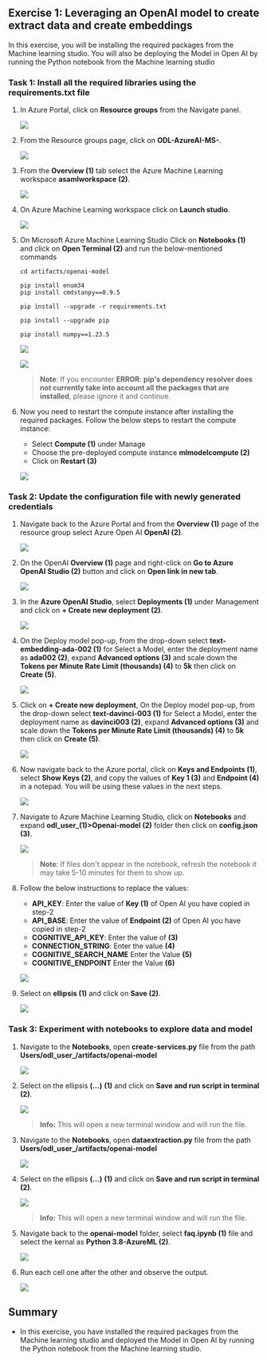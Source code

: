 ## Exercise 1: Leveraging an OpenAI model to create extract data and create embeddings

In this exercise, you will be installing the required packages from the Machine learning studio. You will also be deploying the Model in Open AI by running the Python notebook from the Machine learning studio

### Task 1: Install all the required libraries using the requirements.txt file


1. In Azure Portal, click on **Resource groups** from the Navigate panel.

   ![](https://raw.githubusercontent.com/CloudLabsAI-Azure/Migrating-DB-from-Single-Server-To-Flexible-Postgres/main/Images/E2T1S8.png)

1. From the Resource groups page, click on **ODL-AzureAI-MS-<inject key="DeploymentID" enableCopy="false"/>**.

   ![](Images/e1t1s2.png)

1. From the **Overview (1)** tab select the Azure Machine Learning workspace **asamlworkspace<inject key="DeploymentID" enableCopy="false"/> (2)**.

   ![](Images/e1t1s3.png)
   
1. On Azure Machine Learning workspace click on **Launch studio**.

   ![](Images/e1t1s4.png)

1. On Microsoft Azure Machine Learning Studio Click on **Notebooks (1)** and click on **Open Terminal (2)** and run the below-mentioned commands

    ```
    cd artifacts/openai-model
    ```

    ```
    pip install enum34
    pip install cmdstanpy==0.9.5
    ```
   
    ```
    pip install --upgrade -r requirements.txt
    ```
    
    ```
    pip install --upgrade pip
    ```
    
    ```
    pip install numpy==1.23.5
    ```
    
    ![](Images/openterminal-1.png)
    
    ![](Images/piprequiremnt.png)

    > **Note**: If you encounter **ERROR: pip's dependency resolver does not currently take into account all the packages that are installed**, please ignore it and continue.

1. Now you need to restart the compute instance after installing the required packages. Follow the below steps to restart the compute instance:

   -  Select **Compute (1)** under Manage
   -  Choose the pre-deployed compute instance **mlmodelcompute<inject key="DeploymentID" enableCopy="false"/> (2)**
   -  Click on **Restart (3)**

   ![](Images/restrat.png)
   
### Task 2: Update the configuration file with newly generated credentials

1. Navigate back to the Azure Portal and from the **Overview (1)** page of the resource group select Azure Open AI **OpenAI<inject key="DeploymentID" enableCopy="false"/> (2)**.

    ![](Images/openai.png)
    

1. On the OpenAI **Overview (1)** page and right-click on **Go to Azure OpenAI Studio (2)** button and click on **Open link in new tab**.

   ![](Images/ex-1-4.png)

1. In the **Azure OpenAI Studio**, select **Deployments (1)** under Management and click on **+ Create new deployment (2)**.

   ![](Images/ex-1-16.png)

1. On the Deploy model pop-up, from the drop-down select **text-embedding-ada-002 (1)** for Select a Model, enter the deployment name as **ada002 (2)**, expand **Advanced options (3)** and scale down the **Tokens per Minute Rate Limit (thousands) (4)** to **5k** then click on **Create (5)**.

   ![](Images/ex-1-5.png)

1. Click on **+ Create new deployment**, On the Deploy model pop-up, from the drop-down select **text-davinci-003 (1)** for Select a Model, enter the deployment name as **davinci003 (2)**, expand **Advanced options (3)** and scale down the **Tokens per Minute Rate Limit (thousands) (4)** to **5k** then click on **Create (5)**.

   ![](Images/ex-1-5-1.png)

1. Now navigate back to the Azure portal, click on **Keys and Endpoints (1)**, select **Show Keys (2)**, and copy the values of **Key 1 (3)** and **Endpoint (4)** in a notepad. You will be using these values in the next steps.

   ![](Images/ex-1-6-1.png)
    
1. Navigate to Azure Machine Learning Studio, click on **Notebooks** and expand **odl_user_<inject key="DeploymentID" enableCopy="false"/>(1)>Openai-model (2)** folder then click on **config.json (3)**.

   ![](Images/Task1-Ex2-Step3-1.png)

    > **Note**: If files don't appear in the notebook, refresh the notebook it may take 5-10 minutes for them to show up.
  
1. Follow the below instructions to replace the values:

   - **API_KEY**: Enter the value of **Key (1)** of Open AI you have copied in step-2
   - **API_BASE**: Enter the value of **Endpoint (2)** of Open AI you have copied in step-2
   - **COGNITIVE_API_KEY**: Enter the value of **<inject key="SearchService Key" enableCopy="true"/> (3)**
   - **CONNECTION_STRING**: Enter the value **<inject key="StorageAccountConnectionString" enableCopy="true"/> (4)**
   - **COGNITIVE_SEARCH_NAME** Enter the Value **<inject key="SearchService Name" enableCopy="true"/> (5)**
   - **COGNITIVE_ENDPOINT** Enter the Value **<inject key="SearchService Endpoint" enableCopy="true"/> (6)**

   ![](Images/Task1-Ex2-Step4.png)
   
1. Select on **ellipsis (1)** and click on **Save (2)**.

   ![](Images/Task1-Ex2-Step5.png)
   
### Task 3: Experiment with notebooks to explore data and model

1. Navigate to the **Notebooks**, open **create-services.py** file from the path **Users/odl_user_<inject key="DeploymentID" enableCopy="false"/>/artifacts/openai-model**

    ![](Images/Task1-Ex3-Step1.png)

1. Select on the ellipsis **(...)** **(1)** and click on **Save and run script in terminal (2)**.

   ![](Images/Task1-Ex3-Step2.png)
    
   > **Info:** This will open a  new terminal window and will run the file. 
     
1. Navigate to the **Notebooks**, open **dataextraction.py** file from the path **Users/odl_user_<inject key="DeploymentID" enableCopy="false"/>/artifacts/openai-model**

    ![](Images/dataextraction1.png)

1. Select on the ellipsis **(...)** **(1)** and click on **Save and run script in terminal (2)**.

   ![](Images/saveandrun.png)
    
   > **Info:** This will open a  new terminal window and will run the file. 
  
1. Navigate back to the **openai-model** folder, select **faq.ipynb (1)** file and select the kernal as **Python 3.8-AzureML (2)**.

   ![](Images/faq2.png)
   
1. Run each cell one after the other and observe the output.

   ![](Images/qateams1.png)
   
 ## Summary

* In this exercise, you have installed the required packages from the Machine learning studio and deployed the Model in Open AI by running the Python notebook from the Machine learning studio.

